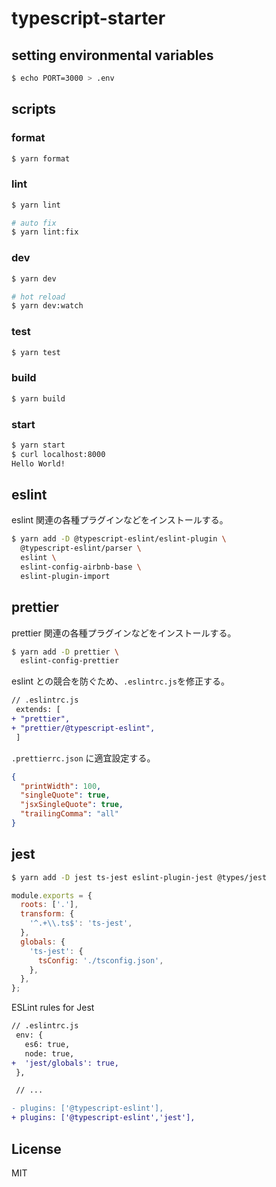 # typescript-starter

## setting environmental variables

```bash
$ echo PORT=3000 > .env
```

## scripts

### format

```bash
$ yarn format
```

### lint

```bash
$ yarn lint

# auto fix
$ yarn lint:fix
```

### dev

```bash
$ yarn dev

# hot reload
$ yarn dev:watch
```

### test

```bash
$ yarn test
```

### build

```bash
$ yarn build
```

### start

```bash
$ yarn start
$ curl localhost:8000
Hello World!
```

## eslint

eslint 関連の各種プラグインなどをインストールする。

```bash
$ yarn add -D @typescript-eslint/eslint-plugin \
  @typescript-eslint/parser \
  eslint \
  eslint-config-airbnb-base \
  eslint-plugin-import
```

## prettier

prettier 関連の各種プラグインなどをインストールする。

```bash
$ yarn add -D prettier \
  eslint-config-prettier
```

eslint との競合を防ぐため、`.eslintrc.js`を修正する。

```diff
// .eslintrc.js
 extends: [
+ "prettier",
+ "prettier/@typescript-eslint",
 ]
```

`.prettierrc.json` に適宜設定する。

```json:.prettierrc.json
{
  "printWidth": 100,
  "singleQuote": true,
  "jsxSingleQuote": true,
  "trailingComma": "all"
}
```

## jest

```bash
$ yarn add -D jest ts-jest eslint-plugin-jest @types/jest
```

```js:jest.config.js
module.exports = {
  roots: ['.'],
  transform: {
    '^.+\\.ts$': 'ts-jest',
  },
  globals: {
    'ts-jest': {
      tsConfig: './tsconfig.json',
    },
  },
};
```

ESLint rules for Jest

```diff
// .eslintrc.js
 env: {
   es6: true,
   node: true,
+  'jest/globals': true,
 },

 // ...

- plugins: ['@typescript-eslint'],
+ plugins: ['@typescript-eslint','jest'],
```

## License

MIT
